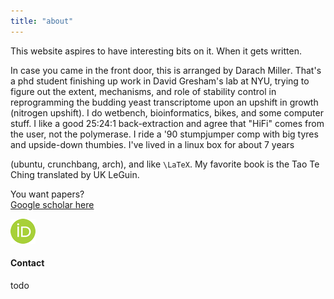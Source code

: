 ```yaml
---
title: "about"
---
```


<!--
Interesting bits are in the lists of links, or posts. Tags might
be the best way to browse it.
-->

This website aspires to have interesting bits on it. When it gets
written.

In case you came in the front door, this is arranged by
Da<span style="unicode-bidi:bidi-override;direction:rtl;">car</span>h
Mi<span style="unicode-bidi:bidi-override;direction:rtl;">rell</span>.
That's a phd student finishing up work in David Gresham's lab at NYU, 
trying to figure out the extent, mechanisms, and role
of stability control in reprogramming the budding yeast transcriptome
upon an upshift in growth (nitrogen upshift).
I do wetbench, bioinformatics, bikes, and some computer stuff.
I like a good 25:24:1 back-extraction and agree that "HiFi" comes
from the user, not the polymerase.
I ride a '90 stumpjumper comp with big tyres and upside-down thumbies.
I've lived in a linux box for about 7 years 
<!-- since ubuntu 10.10, 2010-10-10 -->
(ubuntu, crunchbang, arch), and like `\LaTeX`.
My favorite book is the Tao Te Ching translated by UK LeGuin.

You want papers?  
[Google scholar here](https://scholar.google.com/citations?user=KhpQTgUAAAAJ)

<a href="http://orcid.org/0000-0002-2264-7900" target="_blank" 
    class="imglink">
  <img src="../img/orcid.png">
</a>

#### Contact

todo

<!--contact philosophy
--->
